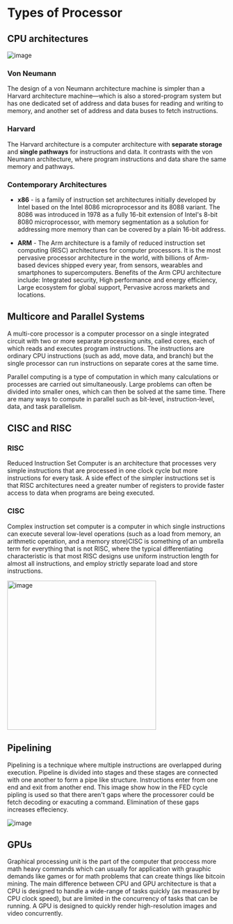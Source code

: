 # Types of Processor
## CPU architectures
![image](https://user-images.githubusercontent.com/90515435/137921777-5f0ba8e9-b7a2-4f11-8969-5f980410cc01.png)
### Von Neumann
The design of a von Neumann architecture machine is simpler than a Harvard architecture machine—which is also a stored-program system but has one dedicated set of address and data buses for reading and writing to memory, and another set of address and data buses to fetch instructions.

### Harvard
The Harvard architecture is a computer architecture with **separate storage** and **single pathways** for instructions and data. It contrasts with the von Neumann architecture, where program instructions and data share the same memory and pathways.

### Contemporary Architectures
- **x86** - is a family of instruction set architectures initially developed by Intel based on the Intel 8086 microprocessor and its 8088 variant. The 8086 was introduced in 1978 as a fully 16-bit extension of Intel's 8-bit 8080 microprocessor, with memory segmentation as a solution for addressing more memory than can be covered by a plain 16-bit address.

- **ARM** - The Arm architecture is a family of reduced instruction set computing (RISC) architectures for computer processors. It is the most pervasive processor architecture in the world, with billions of Arm-based devices shipped every year, from sensors, wearables and smartphones to supercomputers. Benefits of the Arm CPU architecture include: Integrated security, High performance and energy efficiency, Large ecosystem for global support, Pervasive across markets and locations.


## Multicore and Parallel Systems
A multi-core processor is a computer processor on a single integrated circuit with two or more separate processing units, called cores, each of which reads and executes program instructions. The instructions are ordinary CPU instructions (such as add, move data, and branch) but the single processor can run instructions on separate cores at the same time.

Parallel computing is a type of computation in which many calculations or processes are carried out simultaneously. Large problems can often be divided into smaller ones, which can then be solved at the same time. There are many ways to compute in parallel such as  bit-level, instruction-level, data, and task parallelism. 

## CISC and RISC
### RISC
Reduced Instruction Set Computer is an architecture that processes very simple instructions that are processed in one clock cycle but more instructions for every task. A side effect of the simpler instructions set is that RISC architectures need a greater number of registers to provide faster access to data when programs are being executed.

### CISC
Complex instruction set computer is a computer in which single instructions can execute several low-level operations (such as a load from memory, an arithmetic operation, and a memory store)CISC is something of an umbrella term for everything that is not RISC, where the typical differentiating characteristic is that most RISC designs use uniform instruction length for almost all instructions, and employ strictly separate load and store instructions.

<img width="342" alt="image" src="https://user-images.githubusercontent.com/90515435/170103873-6466c6f4-744b-4b03-bcc1-bc38c9bed532.png">

## Pipelining
Pipelining is a technique where multiple instructions are overlapped during execution. Pipeline is divided into stages and these stages are connected with one another to form a pipe like structure. Instructions enter from one end and exit from another end.
This image show how in the FED cycle pipling is used so that there aren't gaps where the processorer could be fetch decoding or exacuting a command. Elimination of these gaps increases effeciency. 

![image](https://user-images.githubusercontent.com/90515435/137941164-553d2338-2dc7-48a1-a048-22af20fddbfd.png)

## GPUs
Graphical processing unit is the part of the computer that proccess more math heavy commands which can usually for application with grauphic demands like games or for math problems that can create things like bitcoin mining. The main difference between CPU and GPU architecture is that a CPU is designed to handle a wide-range of tasks quickly (as measured by CPU clock speed), but are limited in the concurrency of tasks that can be running. A GPU is designed to quickly render high-resolution images and video concurrently.
